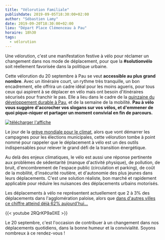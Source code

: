 ```yaml
---
title: "Vélorution Familiale"
publishdate: 2019-09-05T18:30:00+02:00
author: "Sébastien Lamy"
date: 2019-09-20T18:30:00+02:00
lieu: "Départ Place Clémenceau à Pau"
horaire: 18h30
tags:
  - vélorution
---
```


Une vélorution, c'est une manifestation festive à vélo pour réclamer un changement
dans nos mode de déplacement, pour que la **#solutionvélo** soit réellement favorisée
dans la politique urbaine.

<!--more--> 


Cette vélorution du 20 septembre à Pau se veut **accessible au plus grand 
nombre**. Avec un itinéraire court, un rythme très tranquille, un bon 
encadrement, elle offrira un cadre idéal pour les moins agueris, pour tous ceux
 qui aspirent à se déplacer en vélo mais ont besoin d'itinéraires sécurisés 
pour franchir le pas. Elle a lieu dans le cadre de la [quinzaine du 
développement durable à Pau], et de la semaine de la mobilité. **Pau à vélo vous 
suggère d'accrocher vos slogans sur vos vélos, et d'emmener de quoi pique-niquer
et partager un moment convivial en fin de parcours.**

<a href="affiche.pdf"><img src="affiche.jpg" alt="télécharger l'affiche" style="display:block;margin:0 auto;"/></a>

Le jour de la [grève mondiale pour le climat], alors que vont démarrer les
campagnes pour les élections municipales, cette vélorution tombe à point 
nommé pour rappeler que le déplacement à vélo est un des outils indispensables
pour relever le grand défi de la transition énergétique.

Au delà des enjeux climatiques, le vélo est aussi une réponse pertinente aux 
problèmes de sédentarité (manque d'activité physique), de pollution, de bruit, 
d'encombrement de l'espace public (circulation et parking), de coût de la mobilité, 
d'insécurité routière, et d'autonomie des plus jeunes dans leurs déplacements. 
C'est une solution réaliste, bon marché et rapidement applicable pour réduire
les nuisances des déplacements urbains motorisés.

Les déplacements à vélo ne représentent actuellement que 2 à 3% des déplacements 
dans l'agglomération paloise, alors que [dans d'autres villes ce chiffre atteind 
déjà 62% aujourd'hui...][copenhague]

{{< youtube 2RQrKP9a0XE >}}

Le 20 septembre, c'est l'occasion de contribuer à un changement dans nos 
déplacements quotidiens, dans la bonne humeur et la convivialité. Soyons nombreux
à ce rendez-vous ! 

[grève mondiale pour le climat]: https://www.francetvinfo.fr/meteo/climat/climat-des-organisations-ecologistes-appellent-a-une-mobilisation-les-20-et-21-septembre_3547849.html

[copenhague]: https://copenhagenizeindex.eu/cities/copenhagen
[quinzaine du développement durable à Pau]: /agenda/2019/rue-carnot-aux-enfants/qdd19-prog.pdf